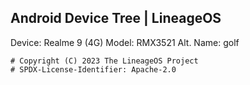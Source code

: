 ## Android Device Tree | LineageOS
Device: Realme 9 (4G)
Model: RMX3521
Alt. Name: golf

```
# Copyright (C) 2023 The LineageOS Project
# SPDX-License-Identifier: Apache-2.0
```
